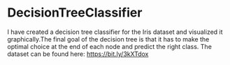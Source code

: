 # DecisionTreeClassifier
I have created a decision tree classifier for the Iris dataset and visualized it graphically.The final goal of the decision tree is that it has to make the optimal choice at the end of each node and predict the right class.
The dataset can be found here: https://bit.ly/3kXTdox
